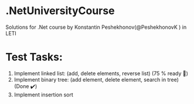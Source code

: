 # .NetUniversityCourse
Solutions for .Net course by Konstantin Peshekhonov(@PeshekhonovK ) in LETI
# Test Tasks:
1) Implement linked list: (add, delete elements, reverse list) (75 % ready :hammer:)
2) Implement binary tree: (add element, delete element, search in tree) (Done :heavy_check_mark:)
3) Implement insertion sort
